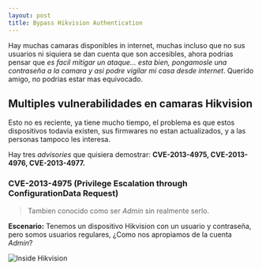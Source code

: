 ```yaml
---
layout: post
title: Bypass Hikvision Authentication
---
```


Hay muchas camaras disponibles in internet, muchas incluso que no sus usuarios ni siquiera se dan cuenta que son accesibles, ahora podrias pensar que *es facil mitigar un ataque... esta bien, pongamosle una contraseña a la camara y asi podre vigilar mi casa desde internet*. Querido amigo, no podrias estar mas equivocado.

## Multiples vulnerabilidades en camaras Hikvision

Esto no es reciente, ya tiene mucho tiempo, el problema es que estos dispositivos todavia existen, sus firmwares no estan actualizados, y a las personas tampoco les interesa.

Hay tres *advisories* que quisiera demostrar: **CVE-2013-4975, CVE-2013-4976, CVE-2013-4977.**

### CVE-2013-4975 (Privilege Escalation through ConfigurationData Request)

> Tambien conocido como ser *Admin* sin realmente serlo.

**Escenario:** Tenemos un dispositivo Hikvision con un usuario y contraseña, pero somos usuarios regulares, ¿Como nos apropiamos de la cuenta *Admin*?

![Inside Hikvision](/content/images/2017/10/Selection_001.png)


